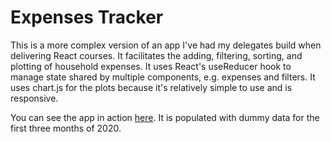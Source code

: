 # Expenses Tracker

This is a more complex version of an app I've had my delegates build when delivering React courses. It facilitates the adding, filtering, sorting, and plotting of household expenses. It uses React's useReducer hook to manage state shared by multiple components, e.g. expenses and filters. It uses chart.js for the plots because it's relatively simple to use and is responsive.

You can see the app in action [here](https://stubailey18.com/expenses-tracker). It is populated with dummy data for the first three months of 2020.